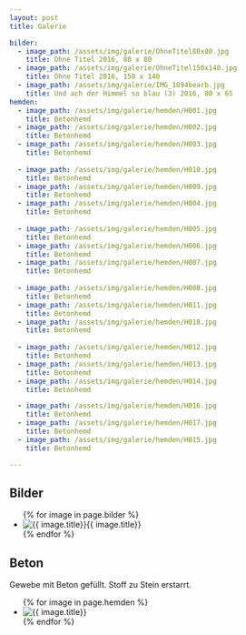 ```yaml
---
layout: post
title: Galerie

bilder:
  - image_path: /assets/img/galerie/OhneTitel80x80.jpg
    title: Ohne Titel 2016, 80 x 80 
  - image_path: /assets/img/galerie/OhneTitel150x140.jpg
    title: Ohne Titel 2016, 150 x 140
  - image_path: /assets/img/galerie/IMG_1894bearb.jpg
    title: Und ach der Himmel so blau (3) 2016, 80 x 65
hemden:
  - image_path: /assets/img/galerie/hemden/H001.jpg
    title: Betonhemd
  - image_path: /assets/img/galerie/hemden/H002.jpg
    title: Betonhemd
  - image_path: /assets/img/galerie/hemden/H003.jpg
    title: Betonhemd
    
  - image_path: /assets/img/galerie/hemden/H010.jpg
    title: Betonhemd
  - image_path: /assets/img/galerie/hemden/H009.jpg
    title: Betonhemd
  - image_path: /assets/img/galerie/hemden/H004.jpg
    title: Betonhemd
    
  - image_path: /assets/img/galerie/hemden/H005.jpg
    title: Betonhemd
  - image_path: /assets/img/galerie/hemden/H006.jpg
    title: Betonhemd
  - image_path: /assets/img/galerie/hemden/H007.jpg
    title: Betonhemd
    
  - image_path: /assets/img/galerie/hemden/H008.jpg
    title: Betonhemd
  - image_path: /assets/img/galerie/hemden/H011.jpg
    title: Betonhemd
  - image_path: /assets/img/galerie/hemden/H018.jpg
    title: Betonhemd
    
  - image_path: /assets/img/galerie/hemden/H012.jpg
    title: Betonhemd
  - image_path: /assets/img/galerie/hemden/H013.jpg
    title: Betonhemd
  - image_path: /assets/img/galerie/hemden/H014.jpg
    title: Betonhemd

  - image_path: /assets/img/galerie/hemden/H016.jpg
    title: Betonhemd
  - image_path: /assets/img/galerie/hemden/H017.jpg
    title: Betonhemd
  - image_path: /assets/img/galerie/hemden/H015.jpg
    title: Betonhemd

---
```


## Bilder

<ul class="photo-gallery">
  {% for image in page.bilder %}
    <li><img src="{{ image.image_path | prepend: site.baseurl }}" alt="{{ image.title}}"/>{{ image.title}}</li>
  {% endfor %}
</ul>

## Beton

Gewebe mit Beton gefüllt. Stoff zu Stein erstarrt.

<ul class="photo-gallery">
  {% for image in page.hemden %}
    <li><img src="{{ image.image_path | prepend: site.baseurl }}" alt="{{ image.title}}"/></li>
  {% endfor %}
</ul>
